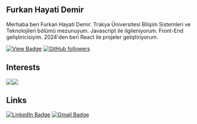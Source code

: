 ## Furkan Hayati Demir

Merhaba ben Furkan Hayati Demir. Trakya Üniversitesi Bilişim Sistemleri ve Teknolojileri bölümü mezunuyum. Javascript ile ilgileniyorum. Front-End geliştiricisiyim. 2024'den beri React ile projeler geliştiriyorum. 

[![View Badge](https://komarev.com/ghpvc/?username=furkanhdemir&color=green)]() 
[![GitHub followers](https://img.shields.io/github/followers/furkanhdemir.svg?style=social&label=Follow)](https://github.com/furkanhdemir?tab=followers)

## Interests

<img src="https://www.vectorlogo.zone/logos/javascript/javascript-horizontal.svg" /><img src="https://www.vectorlogo.zone/logos/reactjs/reactjs-ar21.svg">

## Links
[![LinkedIn Badge](https://img.shields.io/badge/FurkanHayatiDemir-blue?style=for-the-badge&logo=linkedin)](https://www.linkedin.com/in/furkan-demir-a22844194/)
[![Gmail Badge](https://img.shields.io/badge/furkanhd22@gmail.com-red?style=for-the-badge&logo=Gmail&logoColor=white)](mailto:furkanhd22@gmail.com)
